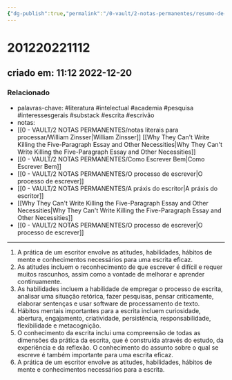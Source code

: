 ```yaml
---
{"dg-publish":true,"permalink":"/0-vault/2-notas-permanentes/resumo-de-praxis-do-escritor/","tags":["permanente","literatura","intelectual","academia","pesquisa","interessesgerais","substack","escrita","escrivão"],"dgHomeLink":true,"dgShowLocalGraph":true,"dgShowFileTree":true,"dgEnableSearch":true,"noteIcon":""}
---
```


# 201220221112
## criado em: 11:12 2022-12-20

### Relacionado
- palavras-chave: #literatura #intelectual #academia #pesquisa #interessesgerais #substack #escrita #escrivão 
- notas: 
- [[0 - VAULT/2 NOTAS PERMANENTES/notas literais para processar/William Zinsser\|William Zinsser]] [[Why They Can't Write Killing the Five-Paragraph Essay and Other Necessities\|Why They Can't Write Killing the Five-Paragraph Essay and Other Necessities]]
- [[0 - VAULT/2 NOTAS PERMANENTES/Como Escrever Bem\|Como Escrever Bem]]
- [[0 - VAULT/2 NOTAS PERMANENTES/O processo de escrever\|O processo de escrever]]
- [[0 - VAULT/2 NOTAS PERMANENTES/A práxis do escritor\|A práxis do escritor]]
-  [[Why They Can't Write Killing the Five-Paragraph Essay and Other Necessities\|Why They Can't Write Killing the Five-Paragraph Essay and Other Necessities]]
- [[0 - VAULT/2 NOTAS PERMANENTES/O processo de escrever\|O processo de escrever]]
---

1.  A prática de um escritor envolve as atitudes, habilidades, hábitos de mente e conhecimentos necessários para uma escrita eficaz.
2.  As atitudes incluem o reconhecimento de que escrever é difícil e requer muitos rascunhos, assim como a vontade de melhorar e aprender continuamente.
3.  As habilidades incluem a habilidade de empregar o processo de escrita, analisar uma situação retórica, fazer pesquisas, pensar criticamente, elaborar sentenças e usar software de processamento de texto.
4.  Hábitos mentais importantes para a escrita incluem curiosidade, abertura, engajamento, criatividade, persistência, responsabilidade, flexibilidade e metacognição.
5.  O conhecimento da escrita inclui uma compreensão de todas as dimensões da prática da escrita, que é construída através do estudo, da experiência e da reflexão. O conhecimento do assunto sobre o qual se escreve é também importante para uma escrita eficaz.
6. A prática de um escritor envolve as atitudes, habilidades, hábitos de mente e conhecimentos necessários para a escrita.

